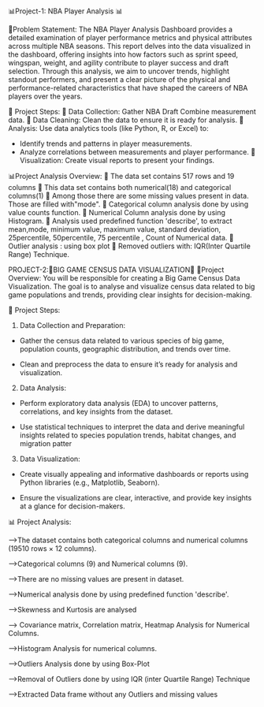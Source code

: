 📊Project-1: NBA Player Analysis 📊

🔎Problem Statement: 
The NBA Player Analysis Dashboard provides a detailed examination of player performance metrics and physical attributes across multiple NBA seasons. This report delves into the data visualized in the dashboard, offering insights into how factors such as sprint speed, wingspan, weight, and agility contribute to player success and draft selection. Through this analysis, we aim to uncover trends, highlight standout performers, and present a clear picture of the physical and performance-related characteristics that have shaped the careers of NBA players over the years.

📶 Project Steps:
🔹 Data Collection: Gather NBA Draft Combine measurement data.
🔹 Data Cleaning: Clean the data to ensure it is ready for analysis.
🔹 Analysis: Use data analytics tools (like Python, R, or Excel) to:
 - Identify trends and patterns in player measurements.
 - Analyze correlations between measurements and player performance.
🔹 Visualization: Create visual reports to present your findings.

📊Project Analysis Overview:
🔹 The data set contains 517 rows and 19 columns
🔹 This data set contains both numerical(18) and categorical columns(1)
🔹 Among those there are some missing values present in data. Those are filled with"mode".
🔹 Categorical column analysis done by using value counts function.
🔹 Numerical Column analysis done by using Histogram.
🔹 Analysis used predefined function 'describe', to extract mean,mode, minimum value, maximum value, standard deviation, 25percentile, 50percentile, 75 percentile , Count of Numerical data.
🔹 Outlier analysis : using box plot
🔹 Removed outliers with: IQR(Inter Quartile Range) Technique.



PROJECT-2:💫BIG GAME CENSUS DATA VISUALIZATION💫
 🔎Project Overview: 
You will be responsible for creating a Big Game Census Data Visualization. The goal is to analyse and visualize census data related to big game populations and trends, providing clear insights for decision-making.

📶 Project Steps:

1. Data Collection and Preparation:
 - Gather the census data related to various species of big game, population counts, geographic distribution, and trends over time.

 - Clean and preprocess the data to ensure it’s ready for analysis and visualization.
   
2. Data Analysis:
- Perform exploratory data analysis (EDA) to uncover patterns, correlations, and key insights from the dataset.
   
 - Use statistical techniques to interpret the data and derive meaningful insights related to species population trends, habitat changes, and migration patter

3. Data Visualization:
 - Create visually appealing and informative dashboards or reports using Python libraries (e.g., Matplotlib, Seaborn).
   
 - Ensure the visualizations are clear, interactive, and provide key insights at a glance for decision-makers.

📊 Project Analysis:

-->The dataset contains both categorical columns and numerical columns (19510 rows × 12 columns).

-->Categorical columns (9) and Numerical columns (9).

-->There are no missing values are present in dataset.

-->Numerical analysis done by using predefined function 'describe'.

-->Skewness and Kurtosis are analysed

--> Covariance matrix, Correlation matrix, Heatmap Analysis for Numerical Columns.

-->Histogram Analysis for numerical columns.

-->Outliers Analysis done by using Box-Plot

-->Removal of Outliers done by using IQR (inter Quartile Range) Technique

-->Extracted Data frame without any Outliers and missing values

